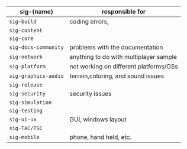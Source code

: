 | sig-{name}           | responsible for                        |
|----------------------|----------------------------------------|
| `sig-build`          | coding errors,                         |
| `sig-content`        |                                        |
| `sig-core`           |                                        |
| `sig-docs-community` | problems with the documentation        |
| `sig-network`        | anything to do with multiplayer sample |
| `sig-platform`       | not working on different platforms/OSs |
| `sig-graphics-audio` | terrain,coloring, and sound issues     |
| `sig-release`        |                                        |
| `sig-security`       | security issues                        |
| `sig-simulation`     |                                        |
| `sig-testing`        |                                        |
| `sig-ui-ux`          | GUI, windows layout                    |
| `sig-TAC/TSC`        |                                        |
| `sig-mobile`         | phone, hand held, etc.                 |
